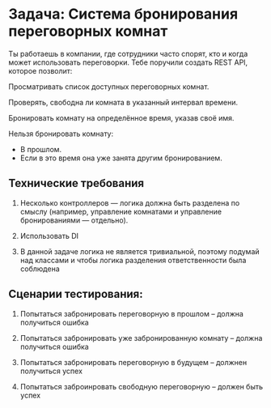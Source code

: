 # Задача: Система бронирования переговорных комнат

Ты работаешь в компании, где сотрудники часто спорят, кто и когда может использовать переговорки. Тебе поручили создать REST API, которое позволит:

Просматривать список доступных переговорных комнат.

Проверять, свободна ли комната в указанный интервал времени.

Бронировать комнату на определённое время, указав своё имя.

Нельзя бронировать комнату:
- В прошлом.
- Если в это время она уже занята другим бронированием.

## Технические требования
1) Несколько контроллеров — логика должна быть разделена по смыслу (например, управление комнатами и управление бронированиями — отдельно).

2) Использовать DI

3) В данной задаче логика не является тривиальной, поэтому подумай над классами и чтобы логика разделения ответственности была соблюдена

## Сценарии тестирования:

1) Попытаться забронировать переговорную в прошлом – должна получиться ошибка

2) Попытаться забронировать уже забронированную комнату – должна получиться ошибка

3) Попытаться забронировать переговорную в будущем – должнен получиться успех

4) Попытаться заброинровать свободную переговорную – должен быть успех
